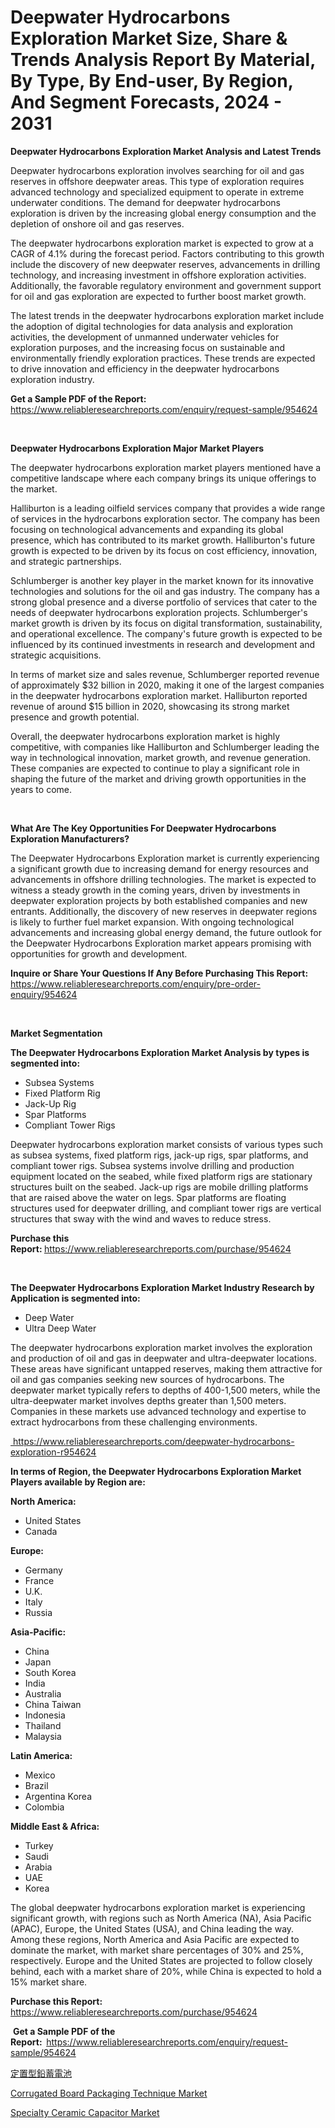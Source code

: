<p><h1>Deepwater Hydrocarbons Exploration Market Size, Share & Trends Analysis Report By Material, By Type, By End-user, By Region, And Segment Forecasts, 2024 - 2031</h1></p><p><strong>Deepwater Hydrocarbons Exploration Market Analysis and Latest Trends</strong></p>
<p><p>Deepwater hydrocarbons exploration involves searching for oil and gas reserves in offshore deepwater areas. This type of exploration requires advanced technology and specialized equipment to operate in extreme underwater conditions. The demand for deepwater hydrocarbons exploration is driven by the increasing global energy consumption and the depletion of onshore oil and gas reserves.</p><p>The deepwater hydrocarbons exploration market is expected to grow at a CAGR of 4.1% during the forecast period. Factors contributing to this growth include the discovery of new deepwater reserves, advancements in drilling technology, and increasing investment in offshore exploration activities. Additionally, the favorable regulatory environment and government support for oil and gas exploration are expected to further boost market growth.</p><p>The latest trends in the deepwater hydrocarbons exploration market include the adoption of digital technologies for data analysis and exploration activities, the development of unmanned underwater vehicles for exploration purposes, and the increasing focus on sustainable and environmentally friendly exploration practices. These trends are expected to drive innovation and efficiency in the deepwater hydrocarbons exploration industry.</p></p>
<p><strong>Get a Sample PDF of the Report:&nbsp;</strong> <a href="https://www.reliableresearchreports.com/enquiry/request-sample/954624">https://www.reliableresearchreports.com/enquiry/request-sample/954624</a></p>
<p>&nbsp;</p>
<p><strong>Deepwater Hydrocarbons Exploration Major Market Players</strong></p>
<p><p>The deepwater hydrocarbons exploration market players mentioned have a competitive landscape where each company brings its unique offerings to the market.</p><p>Halliburton is a leading oilfield services company that provides a wide range of services in the hydrocarbons exploration sector. The company has been focusing on technological advancements and expanding its global presence, which has contributed to its market growth. Halliburton's future growth is expected to be driven by its focus on cost efficiency, innovation, and strategic partnerships.</p><p>Schlumberger is another key player in the market known for its innovative technologies and solutions for the oil and gas industry. The company has a strong global presence and a diverse portfolio of services that cater to the needs of deepwater hydrocarbons exploration projects. Schlumberger's market growth is driven by its focus on digital transformation, sustainability, and operational excellence. The company's future growth is expected to be influenced by its continued investments in research and development and strategic acquisitions.</p><p>In terms of market size and sales revenue, Schlumberger reported revenue of approximately $32 billion in 2020, making it one of the largest companies in the deepwater hydrocarbons exploration market. Halliburton reported revenue of around $15 billion in 2020, showcasing its strong market presence and growth potential.</p><p>Overall, the deepwater hydrocarbons exploration market is highly competitive, with companies like Halliburton and Schlumberger leading the way in technological innovation, market growth, and revenue generation. These companies are expected to continue to play a significant role in shaping the future of the market and driving growth opportunities in the years to come.</p></p>
<p>&nbsp;</p>
<p><strong>What Are The Key Opportunities For Deepwater Hydrocarbons Exploration Manufacturers?</strong></p>
<p><p>The Deepwater Hydrocarbons Exploration market is currently experiencing a significant growth due to increasing demand for energy resources and advancements in offshore drilling technologies. The market is expected to witness a steady growth in the coming years, driven by investments in deepwater exploration projects by both established companies and new entrants. Additionally, the discovery of new reserves in deepwater regions is likely to further fuel market expansion. With ongoing technological advancements and increasing global energy demand, the future outlook for the Deepwater Hydrocarbons Exploration market appears promising with opportunities for growth and development.</p></p>
<p><strong>Inquire or Share Your Questions If Any Before Purchasing This Report:</strong> <a href="https://www.reliableresearchreports.com/enquiry/pre-order-enquiry/954624">https://www.reliableresearchreports.com/enquiry/pre-order-enquiry/954624</a></p>
<p>&nbsp;</p>
<p><strong>Market Segmentation</strong></p>
<p><strong>The Deepwater Hydrocarbons Exploration Market Analysis by types is segmented into:</strong></p>
<p><ul><li>Subsea Systems</li><li>Fixed Platform Rig</li><li>Jack-Up Rig</li><li>Spar Platforms</li><li>Compliant Tower Rigs</li></ul></p>
<p><p>Deepwater hydrocarbons exploration market consists of various types such as subsea systems, fixed platform rigs, jack-up rigs, spar platforms, and compliant tower rigs. Subsea systems involve drilling and production equipment located on the seabed, while fixed platform rigs are stationary structures built on the seabed. Jack-up rigs are mobile drilling platforms that are raised above the water on legs. Spar platforms are floating structures used for deepwater drilling, and compliant tower rigs are vertical structures that sway with the wind and waves to reduce stress.</p></p>
<p><strong>Purchase this Report:&nbsp;</strong><a href="https://www.reliableresearchreports.com/purchase/954624">https://www.reliableresearchreports.com/purchase/954624</a></p>
<p>&nbsp;</p>
<p><strong>The Deepwater Hydrocarbons Exploration Market Industry Research by Application is segmented into:</strong></p>
<p><ul><li>Deep Water</li><li>Ultra Deep Water</li></ul></p>
<p><p>The deepwater hydrocarbons exploration market involves the exploration and production of oil and gas in deepwater and ultra-deepwater locations. These areas have significant untapped reserves, making them attractive for oil and gas companies seeking new sources of hydrocarbons. The deepwater market typically refers to depths of 400-1,500 meters, while the ultra-deepwater market involves depths greater than 1,500 meters. Companies in these markets use advanced technology and expertise to extract hydrocarbons from these challenging environments.</p></p>
<p><a href="https://www.reliableresearchreports.com/deepwater-hydrocarbons-exploration-r954624">&nbsp;https://www.reliableresearchreports.com/deepwater-hydrocarbons-exploration-r954624</a></p>
<p><strong>In terms of Region, the Deepwater Hydrocarbons Exploration Market Players available by Region are:</strong></p>
<p>
    <p> <strong> North America: </strong>
        <ul>
            <li>United States</li>
            <li>Canada</li>
        </ul>
        </p> 
    <p> <strong> Europe: </strong>
        <ul>
            <li>Germany</li>
            <li>France</li>
            <li>U.K.</li>
            <li>Italy</li>
            <li>Russia</li>
        </ul>
        </p> 
    <p> <strong> Asia-Pacific: </strong>
        <ul>
            <li>China</li>
            <li>Japan</li>
            <li>South Korea</li>
            <li>India</li>
            <li>Australia</li>
            <li>China Taiwan</li>
            <li>Indonesia</li>
            <li>Thailand</li>
            <li>Malaysia</li>
        </ul>
        </p> 
    <p> <strong> Latin America: </strong>
        <ul>
            <li>Mexico</li>
            <li>Brazil</li>
            <li>Argentina Korea</li>
            <li>Colombia</li>
        </ul>
        </p> 
    <p> <strong> Middle East & Africa: </strong>
        <ul>
            <li>Turkey</li>
            <li>Saudi</li>
            <li>Arabia</li>
            <li>UAE</li>
            <li>Korea</li>
        </ul>
    </p>
    </p>
<p><p>The global deepwater hydrocarbons exploration market is experiencing significant growth, with regions such as North America (NA), Asia Pacific (APAC), Europe, the United States (USA), and China leading the way. Among these regions, North America and Asia Pacific are expected to dominate the market, with market share percentages of 30% and 25%, respectively. Europe and the United States are projected to follow closely behind, each with a market share of 20%, while China is expected to hold a 15% market share.</p></p>
<p><strong>Purchase this Report: </strong><a href="https://www.reliableresearchreports.com/purchase/954624">https://www.reliableresearchreports.com/purchase/954624</a></p>
<p>&nbsp;<strong>Get a Sample PDF of the Report:&nbsp;&nbsp;</strong><a href="https://www.reliableresearchreports.com/enquiry/request-sample/954624">https://www.reliableresearchreports.com/enquiry/request-sample/954624</a></p>
<p><strong></strong></p>
<p><p><a href="https://github.com/lababdou/Market-Research-Report-List-3/blob/main/749339756423.md">定置型鉛蓄電池</a></p><p><a href="https://github.com/NorbertYates/Market-Research-Report-List-4/blob/main/corrugated-board-packaging-technique-market.md">Corrugated Board Packaging Technique Market</a></p><p><a href="https://www.linkedin.com/pulse/specialty-ceramic-capacitor-market-analysis-sze-forecasted-n84kc">Specialty Ceramic Capacitor Market</a></p></p>